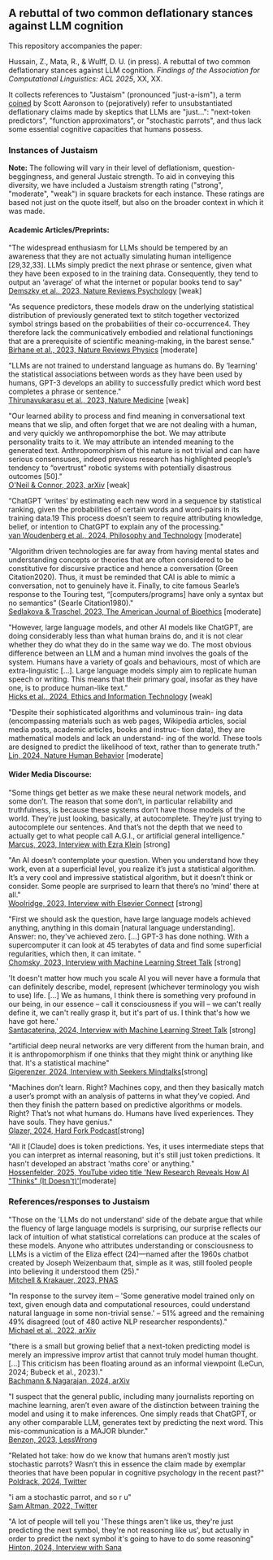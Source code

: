 ## A rebuttal of two common deflationary stances against LLM cognition

This repository accompanies the paper:

Hussain, Z., Mata, R., & Wulff, D. U. (in press). A rebuttal of two common deflationary stances against LLM cognition. *Findings of the Association for Computational Linguistics: ACL 2025*, XX, XX.

It collects references to "Justaism" (pronounced "just-a-ism"), a term [coined](https://scottaaronson.blog/?p=7784) by Scott Aaronson to (pejoratively) refer to unsubstantiated deflationary claims made by skeptics that LLMs are "just...": "next-token predictors", "function approximators", or "stochastic parrots", and thus lack some
essential cognitive capacities that humans possess.

### Instances of Justaism

**Note:** The following will vary in their level of deflationism, question-beggingness, and general Justaic strength. To aid in 
conveying this diversity, we have included a Justaism strength rating ("strong", "moderate", "weak") in square brackets 
for each instance. These ratings are based not just on the quote itself, but also on the broader context in which it was made.

#### Academic Articles/Preprints:

"The widespread enthusiasm for LLMs should be tempered by an awareness that they are not actually simulating human intelligence [29,32,33]. LLMs simply predict the next phrase or sentence, given what they have been exposed to in the training data. Consequently, they tend to output an ‘average’ of what the internet or popular books tend to say"<br>
[Demszky et al., 2023, Nature Reviews Psychology](https://doi.org/10.1038/s44159-023-00241-5) [weak]

"As sequence predictors, these models draw on the underlying statistical distribution of previously generated text to stitch together vectorized symbol strings based on the probabilities of their co-occurrence4. They therefore lack the communicatively embodied and relational functionings that are a prerequisite of scientific meaning-making, in the barest sense."<br>
[Birhane et al., 2023, Nature Reviews Physics](https://doi.org/10.1038/s42254-023-00581-4) [moderate]

"LLMs are not trained to understand language as humans do. By ‘learning’ the statistical associations between words as they have been used by humans, GPT-3 develops an ability to successfully predict which word best completes a phrase or sentence."<br>
[Thirunavukarasu et al., 2023, Nature Medicine](https://doi.org/10.1038/s41591-023-02448-8) [weak]

"Our learned ability to process and find meaning in conversational text
means that we slip, and often forget that we are not dealing with a human, and
very quickly we anthropomorphise the bot. We may attribute personality traits
to it. We may attribute an intended meaning to the generated text. Anthropomorphism of this nature is not trivial and can have serious consensuses, indeed
previous research has highlighted people’s tendency to “overtrust” robotic systems with potentially disastrous outcomes [50]." <br>
[O'Neil & Connor, 2023, arXiv](https://doi.org/10.48550/arXiv.2307.04821) [weak]

“ChatGPT ‘writes’ by estimating each new word in a sequence by statistical ranking, given the probabilities of certain words and word-pairs in its training data.19 This process doesn’t seem to require attributing knowledge, belief, or intention to ChatGPT to explain any of the processing." <br>
[van Woudenberg et al., 2024, Philosophy and Technology](https://doi.org/10.1007/s13347-024-00715-1) [moderate]

"Algorithm driven technologies are far away from having mental states and understanding concepts or theories that are often considered to be constitutive for discursive practice and hence a conversation (Green Citation2020). Thus, it must be reminded that CAI is able to mimic a conversation, not to genuinely have it. Finally, to cite famous Searle’s response to the Touring test, “[computers/programs] have only a syntax but no semantics” (Searle Citation1980)."<br>
[Sedlakova & Traschel, 2023, The American Journal of Bioethics](https://doi.org/10.1080/15265161.2022.2048739) [moderate]

"However, large language models, and other AI models like ChatGPT, are doing considerably less than what human brains do, and it is not clear whether they do what they do in the same way we do. The most obvious difference between an LLM and a human mind involves the goals of the system. Humans have a variety of goals and behaviours, most of which are extra-linguistic [...]. Large language models simply aim to replicate human speech or writing. This means that their primary goal, insofar as they have one, is to produce human-like text." <br>
[Hicks et al., 2024, Ethics and Information Technology](https://doi.org/10.1007/s10676-024-09775-5) [weak]

"Despite their sophisticated algorithms and voluminous train- ing data (encompassing materials such as web pages, Wikipedia articles, social media posts, academic articles, books and instruc- tion data), they are mathematical models and lack an understand- ing of the world. These tools are designed to predict the likelihood of text, rather than to generate truth."
[Lin, 2024, Nature Human Behavior](https://doi.org/10.1038/s41562-024-01847-2) [moderate]

#### Wider Media Discourse:

"Some things get better as we make these neural network models, and some don’t. The reason that some don’t, in particular reliability and truthfulness, is because these systems don’t have those models of the world. They’re just looking, basically, at autocomplete. They’re just trying to autocomplete our sentences. And that’s not the depth that we need to actually get to what people call A.G.I., or artificial general intelligence."<br>
[Marcus, 2023, Interview with Ezra Klein](https://www.nytimes.com/2023/01/06/podcasts/transcript-ezra-klein-interviews-gary-marcus.html) [strong]

"An AI doesn’t contemplate your question. When you understand how they work, even at a superficial level, you realize it’s just a statistical algorithm. It’s a very cool and impressive statistical algorithm, but it doesn’t think or consider. Some people are surprised to learn that there’s no ‘mind’ there at all."<br>
[Woolridge, 2023, Interview with Elsevier Connect](https://www.elsevier.com/connect/with-the-rise-of-llms-what-should-we-really-be-concerned-about) [strong]

"First we should ask the question, have large language models achieved anything, anything in this domain [natural language understanding]. Answer: no, they've achieved zero. [...] GPT-3 has done nothing. With a supercomputer it can look at 45 terabytes of data and find some superficial regularities, which then, it can imitate. "<br>
[Chomsky, 2023, Interview with Machine Learning Street Talk](https://www.youtube.com/watch?v=axuGfh4UR9Q) [strong]

'It doesn't matter how much you scale AI you will never have a formula that can definitely describe, model, represent (whichever terminology
you wish to use) life. [...] We as humans, I think there is something very profound in our being, in our essence – call it consciousness if you will – we can't really define
it, we can't really grasp it, but it's part of us. I think that's how we have got here.' <br>
[Santacaterina, 2024, Interview with Machine Learning Street Talk](https://www.youtube.com/watch?v=USpbuZ22kOI) [strong]

"artificial deep neural networks are very different from the human brain, and it is anthropomorphism if one thinks that they might think or anything like that. It's a statistical machine"<br>
[Gigerenzer, 2024, Interview with Seekers Mindtalks](https://www.youtube.com/watch?v=BL1af5sJjdg)[strong]

"Machines don’t learn. Right? Machines copy, and then they basically match a user’s prompt with an analysis of patterns in what they’ve copied. And then they finish the pattern based on predictive algorithms or models. Right? That’s not what humans do. Humans have lived experiences. They have souls. They have genius." <br>
[Glazer, 2024,  Hard Fork Podcast](https://www.nytimes.com/2024/06/28/podcasts/hardfork-ai-music-lawsuits.html?showTranscript=1)[strong]

"All it [Claude] does is token predictions. Yes, it uses intermediate steps that you can interpret as internal reasoning, but it's still just token predictions. It hasn't developed an abstract 'maths core' or anything."<br>
[Hossenfelder, 2025, YouTube video title 'New Research Reveals How AI "Thinks" (It Doesn't)'](https://www.youtube.com/watch?v=-wzOetb-D3w)[moderate]

### References/responses to Justaism 

"Those on the 'LLMs do not understand' side of the debate argue that while the fluency of large language models is surprising, 
our surprise reflects our lack of intuition of what statistical correlations can produce at the scales of these models. 
Anyone who attributes understanding or consciousness to LLMs is a victim of the Eliza effect (24)—named after the 1960s 
chatbot created by Joseph Weizenbaum that, simple as it was, still fooled people into believing it understood them (25)."<br>
[Mitchell & Krakauer, 2023, PNAS](https://doi.org/10.1073/pnas.2215907120)

"In response to the survey item – 'Some generative model trained only on text, given enough data and computational resources, could understand natural
language in some non-trivial sense.' – 51% agreed and the remaining 49% disagreed (out of 480 active NLP researcher respondents)."<br>
[Michael et al., 2022, arXiv](https://doi.org/10.48550/arXiv.2208.12852)

"there is a small but growing belief that a next-token predicting model is merely an impressive improv artist that cannot truly model human thought. [...] This criticism has been floating around as an informal viewpoint (LeCun, 2024; Bubeck et al., 2023)."<br>
[Bachmann & Nagarajan, 2024, arXiv](https://doi.org/10.48550/arXiv.2403.06963) 

"I suspect that the general public, including many journalists reporting on machine learning, aren’t even aware of the distinction between training the model and using it to make inferences. One simply reads that ChatGPT, or any other comparable LLM, generates text by predicting the next word. This mis-communication is a MAJOR blunder." <br>
[Benzon, 2023, LessWrong](https://www.lesswrong.com/posts/sbaQv8zmRncpmLNKv/the-idea-that-chatgpt-is-simply-predicting-the-next-word-is)

"Related hot take: how do we know that humans aren’t mostly just stochastic parrots? Wasn’t this in essence the claim made by exemplar theories that have been popular in cognitive psychology in the recent past?"<br>
[Poldrack, 2024,  Twitter](https://twitter.com/russpoldrack/status/1789131984603926971)

"i am a stochastic parrot, and so r u"<br>
[Sam Altman, 2022, Twitter](https://x.com/sama/status/1599471830255177728?lang=en)

"A lot of people will tell you 'These things aren't like us, they're just predicting the next symbol, they're not reasoning like us', but actually in order to predict the next symbol it's going to have to do some reasoning"<br>
[Hinton, 2024, Interview with Sana](https://www.youtube.com/watch?v=n4IQOBka8bc&list=WL&index=2&t=3s)
